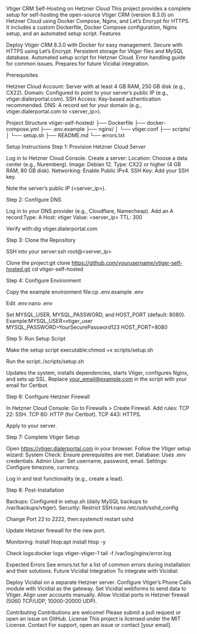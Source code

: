 Vtiger CRM Self-Hosting on Hetzner Cloud
This project provides a complete setup for self-hosting the open-source Vtiger CRM (version 8.3.0) on Hetzner Cloud using Docker Compose, Nginx, and Let’s Encrypt for HTTPS. It includes a custom Dockerfile, Docker Compose configuration, Nginx setup, and an automated setup script.
Features

Deploy Vtiger CRM 8.3.0 with Docker for easy management.
Secure with HTTPS using Let’s Encrypt.
Persistent storage for Vtiger files and MySQL database.
Automated setup script for Hetzner Cloud.
Error handling guide for common issues.
Prepares for future Vicidial integration.

Prerequisites

Hetzner Cloud Account: Server with at least 4 GB RAM, 250 GB disk (e.g., CX22).
Domain: Configured to point to your server’s public IP (e.g., vtiger.dialerportal.com).
SSH Access: Key-based authentication recommended.
DNS: A record set for your domain (e.g., vtiger.dialerportal.com to <server_ip>).

Project Structure
vtiger-self-hosted/
├── Dockerfile
├── docker-compose.yml
├── .env.example
├── nginx/
│   └── vtiger.conf
├── scripts/
│   └── setup.sh
├── README.md
└── errors.txt

Setup Instructions
Step 1: Provision Hetzner Cloud Server

Log in to Hetzner Cloud Console.
Create a server:
Location: Choose a data center (e.g., Nuremberg).
Image: Debian 12.
Type: CX22 or higher (4 GB RAM, 80 GB disk).
Networking: Enable Public IPv4.
SSH Key: Add your SSH key.


Note the server’s public IP (<server_ip>).

Step 2: Configure DNS

Log in to your DNS provider (e.g., Cloudflare, Namecheap).
Add an A record:Type: A
Host: vtiger
Value: <server_ip>
TTL: 300


Verify with:dig vtiger.dialerportal.com



Step 3: Clone the Repository

SSH into your server:ssh root@<server_ip>


Clone the project:git clone https://github.com/yourusername/vtiger-self-hosted.git
cd vtiger-self-hosted



Step 4: Configure Environment

Copy the example environment file:cp .env.example .env


Edit .env:nano .env


Set MYSQL_USER, MYSQL_PASSWORD, and HOST_PORT (default: 8080).
Example:MYSQL_USER=vtiger_user
MYSQL_PASSWORD=YourSecurePassword123
HOST_PORT=8080





Step 5: Run Setup Script

Make the setup script executable:chmod +x scripts/setup.sh


Run the script:./scripts/setup.sh


Updates the system, installs dependencies, starts Vtiger, configures Nginx, and sets up SSL.
Replace your_email@example.com in the script with your email for Certbot.



Step 6: Configure Hetzner Firewall

In Hetzner Cloud Console:
Go to Firewalls > Create Firewall.
Add rules:
TCP 22: SSH.
TCP 80: HTTP (for Certbot).
TCP 443: HTTPS.


Apply to your server.



Step 7: Complete Vtiger Setup

Open https://vtiger.dialerportal.com in your browser.
Follow the Vtiger setup wizard:
System Check: Ensure prerequisites are met.
Database: Uses .env credentials.
Admin User: Set username, password, email.
Settings: Configure timezone, currency.


Log in and test functionality (e.g., create a lead).

Step 8: Post-Installation

Backups: Configured in setup.sh (daily MySQL backups to /var/backups/vtiger).
Security:
Restrict SSH:nano /etc/ssh/sshd_config


Change Port 22 to 2222, then:systemctl restart sshd


Update Hetzner firewall for the new port.




Monitoring:
Install htop:apt install htop -y


Check logs:docker logs vtiger-vtiger-1
tail -f /var/log/nginx/error.log





Expected Errors
See errors.txt for a list of common errors during installation and their solutions.
Future Vicidial Integration
To integrate with Vicidial:

Deploy Vicidial on a separate Hetzner server.
Configure Vtiger’s Phone Calls module with Vicidial as the gateway.
Set Vicidial webforms to send data to Vtiger.
Align user accounts manually.
Allow Vicidial ports in Hetzner firewall (5060 TCP/UDP, 10000-20000 UDP).

Contributing
Contributions are welcome! Please submit a pull request or open an issue on GitHub.
License
This project is licensed under the MIT License.
Contact
For support, open an issue or contact [your email].

